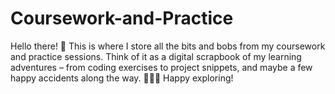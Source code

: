 # Coursework-and-Practice
Hello there! 👋 This is where I store all the bits and bobs from my coursework and practice sessions. Think of it as a digital scrapbook of my learning adventures – from coding exercises to project snippets, and maybe a few happy accidents along the way. 🌱👨‍💻 Happy exploring!
